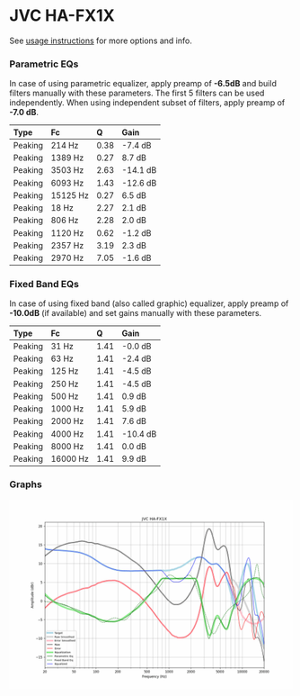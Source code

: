 # JVC HA-FX1X
See [usage instructions](https://github.com/jaakkopasanen/AutoEq#usage) for more options and info.

### Parametric EQs
In case of using parametric equalizer, apply preamp of **-6.5dB** and build filters manually
with these parameters. The first 5 filters can be used independently.
When using independent subset of filters, apply preamp of **-7.0 dB**.

| Type    | Fc       |    Q | Gain     |
|:--------|:---------|:-----|:---------|
| Peaking | 214 Hz   | 0.38 | -7.4 dB  |
| Peaking | 1389 Hz  | 0.27 | 8.7 dB   |
| Peaking | 3503 Hz  | 2.63 | -14.1 dB |
| Peaking | 6093 Hz  | 1.43 | -12.6 dB |
| Peaking | 15125 Hz | 0.27 | 6.5 dB   |
| Peaking | 18 Hz    | 2.27 | 2.1 dB   |
| Peaking | 806 Hz   | 2.28 | 2.0 dB   |
| Peaking | 1120 Hz  | 0.62 | -1.2 dB  |
| Peaking | 2357 Hz  | 3.19 | 2.3 dB   |
| Peaking | 2970 Hz  | 7.05 | -1.6 dB  |

### Fixed Band EQs
In case of using fixed band (also called graphic) equalizer, apply preamp of **-10.0dB**
(if available) and set gains manually with these parameters.

| Type    | Fc       |    Q | Gain     |
|:--------|:---------|:-----|:---------|
| Peaking | 31 Hz    | 1.41 | -0.0 dB  |
| Peaking | 63 Hz    | 1.41 | -2.4 dB  |
| Peaking | 125 Hz   | 1.41 | -4.5 dB  |
| Peaking | 250 Hz   | 1.41 | -4.5 dB  |
| Peaking | 500 Hz   | 1.41 | 0.9 dB   |
| Peaking | 1000 Hz  | 1.41 | 5.9 dB   |
| Peaking | 2000 Hz  | 1.41 | 7.6 dB   |
| Peaking | 4000 Hz  | 1.41 | -10.4 dB |
| Peaking | 8000 Hz  | 1.41 | 0.0 dB   |
| Peaking | 16000 Hz | 1.41 | 9.9 dB   |

### Graphs
![](./JVC%20HA-FX1X.png)